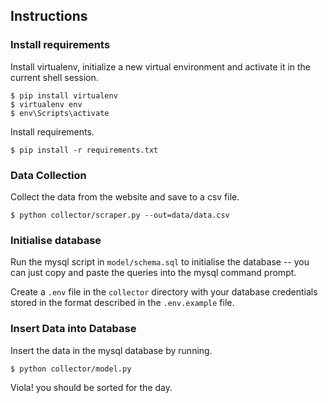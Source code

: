## Instructions

### Install requirements
Install virtualenv, initialize a new virtual environment and activate it in the current shell session. 
```
$ pip install virtualenv
$ virtualenv env
$ env\Scripts\activate
```

Install requirements.
```
$ pip install -r requirements.txt
```

### Data Collection
Collect the data from the website and save to a csv file.
```
$ python collector/scraper.py --out=data/data.csv
```

### Initialise database
Run the mysql script in `model/schema.sql` to initialise the database -- you can just copy and paste the queries into the mysql command prompt.

Create a `.env` file in the `collector` directory with your database credentials stored in the format described in the `.env.example` file.

### Insert Data into Database

Insert the data in the mysql database by running.
```
$ python collector/model.py
```

Viola! you should be sorted for the day.



